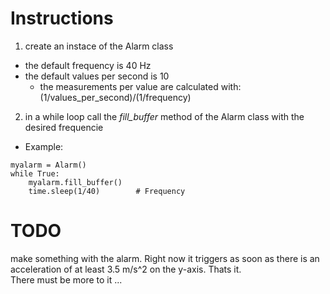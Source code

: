 # Instructions

1. create an instace of the Alarm class  
- the default frequency is 40 Hz
- the default values per second is 10
    - the measurements per value are calculated with:  (1/values_per_second)/(1/frequency)
2. in a while loop call the *fill_buffer* method of the Alarm class with the desired frequencie  
- Example:  
```
myalarm = Alarm()
while True:
    myalarm.fill_buffer()
    time.sleep(1/40)        # Frequency
```

# TODO
make something with the alarm. Right now it triggers as soon as there is an acceleration of at least 3.5 m/s^2 on the y-axis. Thats it.  
There must be more to it ...